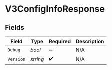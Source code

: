 # V3ConfigInfoResponse


## Fields

| Field              | Type               | Required           | Description        |
| ------------------ | ------------------ | ------------------ | ------------------ |
| `Debug`            | *bool*             | :heavy_minus_sign: | N/A                |
| `Version`          | *string*           | :heavy_check_mark: | N/A                |